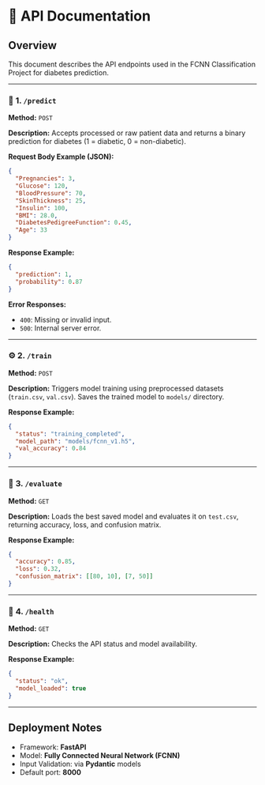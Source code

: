 # 📘 API Documentation

## Overview

This document describes the API endpoints used in the FCNN Classification Project for diabetes prediction.

---

### 🧩 **1. `/predict`**

**Method:** `POST`

**Description:**
Accepts processed or raw patient data and returns a binary prediction for diabetes (1 = diabetic, 0 = non-diabetic).

**Request Body Example (JSON):**

```json
{
  "Pregnancies": 3,
  "Glucose": 120,
  "BloodPressure": 70,
  "SkinThickness": 25,
  "Insulin": 100,
  "BMI": 28.0,
  "DiabetesPedigreeFunction": 0.45,
  "Age": 33
}
```

**Response Example:**

```json
{
  "prediction": 1,
  "probability": 0.87
}
```

**Error Responses:**

* `400`: Missing or invalid input.
* `500`: Internal server error.

---

### ⚙️ **2. `/train`**

**Method:** `POST`

**Description:**
Triggers model training using preprocessed datasets (`train.csv`, `val.csv`). Saves the trained model to `models/` directory.

**Response Example:**

```json
{
  "status": "training_completed",
  "model_path": "models/fcnn_v1.h5",
  "val_accuracy": 0.84
}
```

---

### 🧠 **3. `/evaluate`**

**Method:** `GET`

**Description:**
Loads the best saved model and evaluates it on `test.csv`, returning accuracy, loss, and confusion matrix.

**Response Example:**

```json
{
  "accuracy": 0.85,
  "loss": 0.32,
  "confusion_matrix": [[80, 10], [7, 50]]
}
```

---

### 🧾 **4. `/health`**

**Method:** `GET`

**Description:**
Checks the API status and model availability.

**Response Example:**

```json
{
  "status": "ok",
  "model_loaded": true
}
```

---

## Deployment Notes

* Framework: **FastAPI**
* Model: **Fully Connected Neural Network (FCNN)**
* Input Validation: via **Pydantic** models
* Default port: **8000**
